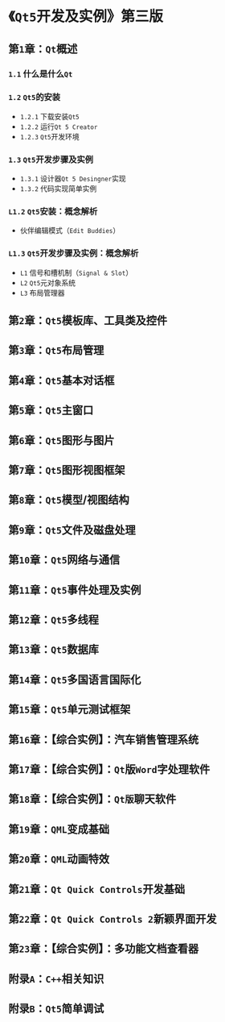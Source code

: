 # 《`Qt5`开发及实例》第三版

## 第`1`章：`Qt`概述
### `1.1` 什么是什么`Qt`
### `1.2` `Qt5`的安装
- `1.2.1` 下载安装`Qt5`
- `1.2.2` 运行`Qt 5 Creator`
- `1.2.3` `Qt5`开发环境
### `1.3` `Qt5`开发步骤及实例
- `1.3.1` 设计器`Qt 5 Desingner`实现
- `1.3.2` 代码实现简单实例
### `L1.2` `Qt5`安装：概念解析
- 伙伴编辑模式（`Edit Buddies`）
### `L1.3` `Qt5`开发步骤及实例：概念解析
- `L1` 信号和槽机制（`Signal & Slot`）
- `L2` `Qt5`元对象系统
- `L3` 布局管理器

## 第`2`章：`Qt5`模板库、工具类及控件

## 第`3`章：`Qt5`布局管理

## 第`4`章：`Qt5`基本对话框

## 第`5`章：`Qt5`主窗口

## 第`6`章：`Qt5`图形与图片

## 第`7`章：`Qt5`图形视图框架

## 第`8`章：`Qt5`模型/视图结构

## 第`9`章：`Qt5`文件及磁盘处理

## 第`10`章：`Qt5`网络与通信

## 第`11`章：`Qt5`事件处理及实例

## 第`12`章：`Qt5`多线程

## 第`13`章：`Qt5`数据库

## 第`14`章：`Qt5`多国语言国际化

## 第`15`章：`Qt5`单元测试框架

## 第`16`章：【综合实例】：汽车销售管理系统

## 第`17`章：【综合实例】：`Qt`版`Word`字处理软件

## 第`18`章：【综合实例】：`Qt版`聊天软件

## 第`19`章：`QML`变成基础

## 第`20`章：`QML`动画特效

## 第`21`章：`Qt Quick Controls`开发基础

## 第`22`章：`Qt Quick Controls 2`新颖界面开发

## 第`23`章：【综合实例】：多功能文档查看器

## 附录`A`：`C++`相关知识

## 附录`B`：`Qt5`简单调试